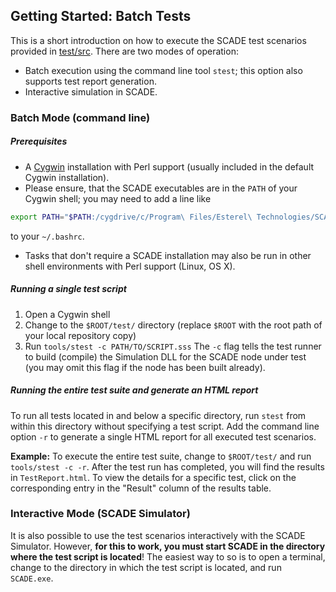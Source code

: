 ## Getting Started: Batch Tests

This is a short introduction on how to execute the SCADE test scenarios provided in [test/src](test/src/).
There are two modes of operation:
* Batch execution using the command line tool `stest`; this option also supports test report generation.
* Interactive simulation in SCADE.

### Batch Mode (command line)
##### Prerequisites
* A [Cygwin](https://cygwin.com/install.html) installation with Perl support (usually included in the default Cygwin installation).
* Please ensure, that the SCADE executables are in the `PATH` of your Cygwin shell; you may need to add a line like
```bash
export PATH="$PATH:/cygdrive/c/Program\ Files/Esterel\ Technologies/SCADE\ R16.2.1/SCADE/bin/"
```
to your `~/.bashrc`.
* Tasks that don't require a SCADE installation may also be run in other shell environments with Perl support (Linux, OS X).

##### Running a single test script
1. Open a Cygwin shell
2. Change to the `$ROOT/test/` directory (replace `$ROOT` with the root path of your local repository copy)
3. Run `tools/stest -c PATH/TO/SCRIPT.sss`
The `-c` flag tells the test runner to build (compile) the Simulation DLL for the SCADE node under test (you may
omit this flag if the node has been built already).

##### Running the entire test suite and generate an HTML report
To run all tests located in and below a specific directory, run `stest` from within this directory without specifying a test script. Add the command line option `-r` to generate a single HTML report for all executed test scenarios.

**Example:**
To execute the entire test suite, change to `$ROOT/test/` and run `tools/stest -c -r`. After the test run has completed, you will find the results in `TestReport.html`. To view the details for a specific test, click on the corresponding entry in the "Result" column of the results table.


### Interactive Mode (SCADE Simulator)
It is also possible to use the test scenarios interactively with the SCADE Simulator. However, **for this to work, you must start SCADE in the directory where the test script is located**! The easiest way to so is to open a terminal, change to the directory in which the test script is located, and run `SCADE.exe`. 
